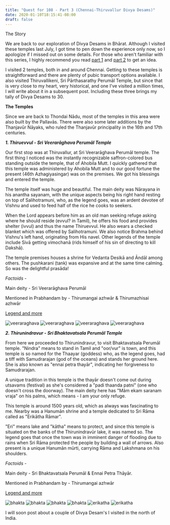 ```yaml
---
title: "Quest for 108 - Part 3 (Chennai-Thiruvallur Divya Desams)"
date: 2020-01-10T18:15:41-08:00
draft: false
---
```


The Story

We are back to our exploration of Divya Desams in Bhārat. Although I visited these temples last July, I got time to pen down the experience only now, so I apologize if I missed out on some details. For those who aren't familiar with this series, I highly recommend you read [part 1](https://madrasmedley.com/divya-desams/quest-108-1/) and [part 2](https://madrasmedley.com/divya-desams/quest-108-2/) to get an idea.

I visited 2 temples, both in and around Chennai. Getting to these temples is straightforward and there are plenty of pubic transport options available. I also visited Thiruvallikeni, Sri Pārthasarathy Perumāl Temple, but since that is very close to my heart, very historical, and one I've visited a million times, I will write about it in a subsequent post. Including these three brings my tally of Divya Desams to 30.

**The Temples**

Since we are back to Thondai Nādu, most of the temples in this area were also built by the Pallavās. There were also some later additions by the Thanjavūr Nāyaks, who ruled the Thanjavūr principality in the 16th and 17th centuries.


***1. Thiruevvul - Sri Veerarāghava Perumāl Temple***

Our first stop was at Thiruvallur, at Sri Veerarāghava Perumāl temple. The first thing I noticed was the instantly recognizable saffron-colored bus standing outside the temple, that of Ahobila Mutt. I quickly gathered that this temple was administered by Ahobila Mutt and to our good fortune the present (46th Azhagiyasingar) was on the premises. We got his blessings and entered the temple.

The temple itself was huge and beautiful. The main deity was Nārayana in his anantha sayanam, with the unique aspects being his right hand resting on top of Salihotramuni, who, as the legend goes, was an ardent devotee of Vishnu and used to feed half of the rice he cooks to seekers.

When the Lord appears before him as an old man seeking refuge asking where he should reside (evvul? in Tamil), he offers his food and provides shelter (ivvul) and thus the name Thiruevvul. He also wears a checked blanket which was offered by Salihotramuni. We also notice Brahma behind Vishnu's left hand, originating from His navel.  Other legends of the temple include Sivā getting vimochanā (rids himself of his sin of directing to kill Dakshā).

The temple premises houses a shrine for Vedanta Desikā and Āndāl among others. The pushkarani (tank) was expansive and at the same time calming. So was the delightful prasāda!


*Factoids* - 

Main deity - Sri Veerarāghava Perumāl

Mentioned in Prabhandam by - Thirumangai azhwār & Thirumazhisai azhwār

[Legend and more](https://www.divyadesam.com/hindu/temples/tiruvallur-temple.shtml)

![veeraraghava](/veeraraghava_1.jpg "Sri Veerarāghava Perumāl Temple")
![veeraraghava](/veeraraghava_2.jpg "Enjoying curd rice!")
![veeraraghava](/veeraraghava_3.jpg "46th Azhagiyasingar")
![veeraraghava](/veeraraghava_4.jpg "Pushakarani")


***2. Thirunindravur - Sri Bhaktavatsala Perumāl Temple***

From here we proceeded to Thirunindravur, to visit Bhaktavatsala Perumāl temple. "Nindra" means to stand in Tamil and "oor/vur" is town, and this temple is so named for the Thaayar (goddess) who, as the legend goes, had a tiff with Samudrarajan (god of the oceans) and stands her ground here. She is also known as "ennai petra thayār", indicating her forgiveness to Samudrarajan.

A unique tradition in this temple is the thayār doesn't come out during utsavams (festival) as she's considered a "padi thaanda patni" (one who doesn't cross the doorway). The main deity here has "Mām ekam saranam vraja" on his palms, which means - I am your only refuge.

This temple is around 1500 years old, which as always was fascinating to me. Nearby was a Hanumān shrine and a temple dedicated to Sri Rāma called as "Erikātha Rāmar".

"Eri" means lake and "kātha" means to protect, and since this temple is situated on the banks of the Thirunindravūr lake, it was named so. The legend goes that once the town was in imminent danger of flooding due to rains when Sri Rāma protected the people by building a wall of arrows. Also present is a unique Hanumān mūrti, carrying Rāma and Lakshmana on his shoulders.

*Factoids* -

Main deity - Sri Bhaktavatsala Perumāl & Ennai Petra Thāyār.

Mentioned in Prabhandam by - Thirumangai azhwār

[Legend and more](https://www.divyadesam.com/hindu/temples/tirunindravoor-temple.shtml)


![bhakta](/bhakta_1.jpg)
![bhakta](/bhakta_2.jpg)
![bhakta](/bhakta_3.jpg "Sri Bhaktavatsala Perumāl Temple")
![bhakta](/bhakta_4.jpg )
![erikatha](/erikatha_1.jpg)
![erikatha](/erikatha_2.jpg "Hanumān carrying Rāma and Lakshmana")

I will soon post about a couple of Divya Desam's I visited in the north of India.

